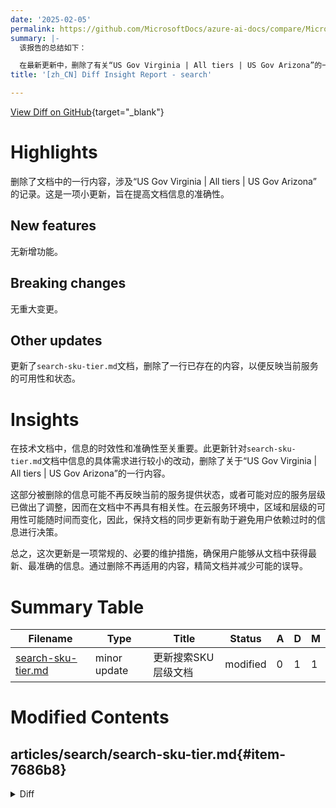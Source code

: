 ```yaml
---
date: '2025-02-05'
permalink: https://github.com/MicrosoftDocs/azure-ai-docs/compare/MicrosoftDocs:89e0bdf...MicrosoftDocs:d46a0e8
summary: |-
  该报告的总结如下：

  在最新更新中，删除了有关“US Gov Virginia | All tiers | US Gov Arizona”的一行内容，以提高文档`search-sku-tier.md`的准确性和时效性。这是一次小规模的更新，没有新增功能，也没有重大变更。该修改旨在确保文档反映当前服务的真实可用性，避免用户依赖过时信息做出决策，从而维护文档的整体质量和准确性。
title: '[zh_CN] Diff Insight Report - search'

---
```


[View Diff on GitHub](https://github.com/MicrosoftDocs/azure-ai-docs/compare/MicrosoftDocs:89e0bdf...MicrosoftDocs:d46a0e8){target="_blank"}

# Highlights
删除了文档中的一行内容，涉及“US Gov Virginia | All tiers | US Gov Arizona” 的记录。这是一项小更新，旨在提高文档信息的准确性。

## New features
无新增功能。

## Breaking changes
无重大变更。

## Other updates
更新了`search-sku-tier.md`文档，删除了一行已存在的内容，以便反映当前服务的可用性和状态。

# Insights
在技术文档中，信息的时效性和准确性至关重要。此更新针对`search-sku-tier.md`文档中信息的具体需求进行较小的改动，删除了关于“US Gov Virginia | All tiers | US Gov Arizona”的一行内容。

这部分被删除的信息可能不再反映当前的服务提供状态，或者可能对应的服务层级已做出了调整，因而在文档中不再具有相关性。在云服务环境中，区域和层级的可用性可能随时间而变化，因此，保持文档的同步更新有助于避免用户依赖过时的信息进行决策。

总之，这次更新是一项常规的、必要的维护措施，确保用户能够从文档中获得最新、最准确的信息。通过删除不再适用的内容，精简文档并减少可能的误导。

# Summary Table
|  Filename  | Type |    Title    | Status | A  | D  | M  |
|------------|------|-------------|--------|----|----|----|
| [search-sku-tier.md](#item-7686b8) | minor update | 更新搜索SKU层级文档 | modified | 0 | 1 | 1 | 


# Modified Contents
## articles/search/search-sku-tier.md{#item-7686b8}

<details>
<summary>Diff</summary>
````diff
@@ -62,7 +62,6 @@ Currently, several regions are capacity-constrained for specific tiers and can't
 | France Central | Basic, S1| Sweden Central, Switzerland North|
 | North Europe | All tiers | Sweden Central, Switzerland North|
 | West Europe | All tiers | Sweden Central, Switzerland North|
-| US Gov Virginia | All tiers | US Gov Arizona |
 
 ## Feature availability by tier
 
````
</details>

### Summary

```json
{
    "modification_type": "minor update",
    "modification_title": "更新搜索SKU层级文档"
}
```

### Explanation
此代码差异显示了对名为 `search-sku-tier.md` 的文档进行了一处修改，删除了文本中的一行内容。具体而言，删除了一条关于“US Gov Virginia | All tiers | US Gov Arizona” 的记录。这表明相关文档信息的更新，以反映当前的服务可用性。总的来看，这是一项小更新，旨在保持信息的准确性和时效性。


